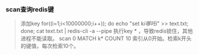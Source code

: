 ### scan查询redis键
> 添加key
> for((i=1;i<10000000;i++)); do echo "set k$i 哪吒$i" >> text.txt; done;
> cat text.txt | redis-cli -a --pipe
执行key * ，导致redis锁住，其他进程不能读取。
scan 0 MATCH  k* COUNT 10
索引从0开始。检索k开头的键值，每次检索10个。
